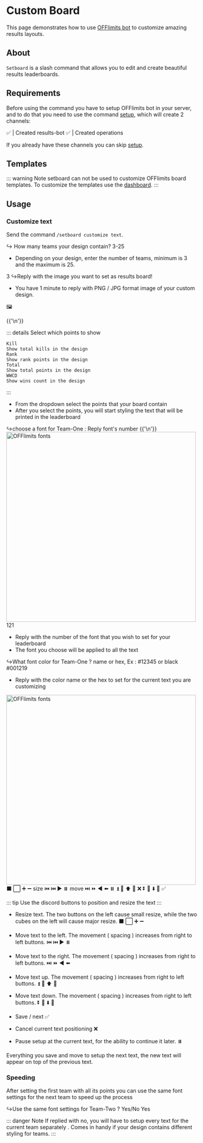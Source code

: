 # Custom Board

This page demonstrates how to use [OFFlimits bot](https://discord.com/oauth2/authorize?client_id=728332591790293044&scope=bot+applications.commands&permissions=268445752&client_id=728332591790293044) to customize amazing results layouts.

## About

`Setboard` is a slash command that allows you to edit and create beautiful results leaderboards.

## Requirements

Before using the command you have to setup OFFlimits bot in your
server, and to do that you need to use the command [setup](/guide/setup), which will create 2 channels:

<DiscordMessage :bot="true" profile="bot">
			<template #interactions>
				<DiscordInteraction profile="test" :command="true">setup</DiscordInteraction>
			</template>
✅ | Created <DiscordMention type="channel">results-bot</DiscordMention>
</DiscordMessage>
<DiscordMessage :bot="true" profile="bot">
✅ | Created <DiscordMention type="channel">operations</DiscordMention>
</DiscordMessage>

If you already have these channels you can skip [setup](/guide/setup).

## Templates

::: warning Note
setboard can not be used to customize OFFlimits board templates. To customize the templates use the [dashboard](https://offlimitsbot.com/dashboard).
:::

## Usage

### Customize text

Send the command `/setboard customize text`.

<DiscordMessage :bot="true" profile="bot">
			<template #interactions>
				<DiscordInteraction profile="test" :command="true">setboard</DiscordInteraction>
			</template>
↪️ How many teams your design contain? 3-25
</DiscordMessage>

- Depending on your design, enter the number of teams, minimum is 3 and the maximum is 25.

<DiscordMessage profile="test">3</DiscordMessage>
<DiscordMessage :bot="true" profile="bot">
↪️Reply with the image you want to set as results board!
</DiscordMessage>

- You have 1 minute to reply with PNG / JPG format image of your custom design.

<DiscordMessage profile="test">
🖼️
</DiscordMessage>

<DiscordMessage :bot="true" profile="bot">{{'\n'}}</DiscordMessage>

::: details Select which points to show

```txt:no-line-numbers
Kill
Show total kills in the design
Rank
Show rank points in the design
Total
Show total points in the design
WWCD
Show wins count in the design
```

:::

- From the dropdown select the points that your board contain
- After you select the points, you will start styling the text that will be printed in the leaderboard

<DiscordMessage :bot="true" profile="bot">
<DiscordMarkdown>
↪️choose a font for Team-One : Reply font's number
{{'\n'}}
<img style="max-width:100%;width:500px;" alt="OFFlimits fonts" src="https://cdn.discordapp.com/attachments/950748965484257310/951872243892355172/fontsPNG.png"/>
</DiscordMarkdown>
</DiscordMessage>
<DiscordMessage profile="test">121</DiscordMessage>

- Reply with the number of the font that you wish to set for your leaderboard
- The font you choose will be applied to all the text

<DiscordMessage :bot="true" profile="bot">
↪️What font color for Team-One ? name or hex, Ex : #12345 or black
</DiscordMessage>
<DiscordMessage profile="test">#001219</DiscordMessage>

- Reply with the color name or the hex to set for the current text you are customizing

<DiscordMessage :bot="true" profile="bot">
<DiscordMarkdown>
<img style="max-width:100%;width:500px;" alt="OFFlimits fonts" src="https://media.discordapp.net/attachments/797403983185575986/868862350915145788/OFFlimits-events.png"/>
</DiscordMarkdown>
</DiscordMessage>
			<DiscordButtons>
				<DiscordButton type="primary">⬛</DiscordButton>
				<DiscordButton type="primary">⬜</DiscordButton>
				<DiscordButton type="primary">➕</DiscordButton>
				<DiscordButton type="primary">➖</DiscordButton>
				<DiscordButton type="secondary">size</DiscordButton>
			</DiscordButtons>
            <DiscordButtons>
				<DiscordButton type="primary">⏮️</DiscordButton>
				<DiscordButton type="primary">⏮️</DiscordButton>
				<DiscordButton type="primary">▶️</DiscordButton>
				<DiscordButton type="primary">⏸️</DiscordButton>
				<DiscordButton type="secondary">move</DiscordButton>
			</DiscordButtons>
            <DiscordButtons>
				<DiscordButton type="primary">⏭️</DiscordButton>
				<DiscordButton type="primary">⏩</DiscordButton>
				<DiscordButton type="primary">◀️</DiscordButton>
				<DiscordButton type="primary">⬅️</DiscordButton>
				<DiscordButton type="secondary">⏸️</DiscordButton>
			</DiscordButtons>
            <DiscordButtons>
				<DiscordButton type="primary">⏫</DiscordButton>
				<DiscordButton type="primary">🔼</DiscordButton>
				<DiscordButton type="primary">⬆️</DiscordButton>
				<DiscordButton type="primary">🔺</DiscordButton>
				<DiscordButton type="danger">❌</DiscordButton>
			</DiscordButtons>
            <DiscordButtons>
				<DiscordButton type="primary">⏬</DiscordButton>
				<DiscordButton type="primary">🔽</DiscordButton>
				<DiscordButton type="primary">⬇️</DiscordButton>
				<DiscordButton type="primary">🔻</DiscordButton>
				<DiscordButton type="success">✅</DiscordButton>
			</DiscordButtons>

::: tip
Use the discord buttons to position and resize the text
:::

- Resize text. The two buttons on the left cause small resize, while the two cubes on the left will cause major resize.
  <DiscordButtons>
  <DiscordButton type="primary">⬛</DiscordButton>
  <DiscordButton type="primary">⬜</DiscordButton>
  <DiscordButton type="primary">➕</DiscordButton>
  <DiscordButton type="primary">➖</DiscordButton>
  </DiscordButtons>

- Move text to the left. The movement ( spacing ) increases from right to left buttons.
  <DiscordButtons>
  <DiscordButton type="primary">⏮️</DiscordButton>
  <DiscordButton type="primary">⏮️</DiscordButton>
  <DiscordButton type="primary">▶️</DiscordButton>
  <DiscordButton type="primary">⏸️</DiscordButton>
  </DiscordButtons>

- Move text to the right. The movement ( spacing ) increases from right to left buttons.
  <DiscordButtons>
  <DiscordButton type="primary">⏭️</DiscordButton>
  <DiscordButton type="primary">⏩</DiscordButton>
  <DiscordButton type="primary">◀️</DiscordButton>
  <DiscordButton type="primary">⬅️</DiscordButton>
  </DiscordButtons>

- Move text up. The movement ( spacing ) increases from right to left buttons.
  <DiscordButtons>
  <DiscordButton type="primary">⏫</DiscordButton>
  <DiscordButton type="primary">🔼</DiscordButton>
  <DiscordButton type="primary">⬆️</DiscordButton>
  <DiscordButton type="primary">🔺</DiscordButton>
  </DiscordButtons>

- Move text down. The movement ( spacing ) increases from right to left buttons.
  <DiscordButtons>
  <DiscordButton type="primary">⏬</DiscordButton>
  <DiscordButton type="primary">🔽</DiscordButton>
  <DiscordButton type="primary">⬇️</DiscordButton>
  <DiscordButton type="primary">🔻</DiscordButton>
  </DiscordButtons>

- Save / next
  <DiscordButtons>
  <DiscordButton type="success">✅</DiscordButton>
  </DiscordButtons>
- Cancel current text positioning
  <DiscordButtons>
  <DiscordButton type="danger">❌</DiscordButton>
  </DiscordButtons>
- Pause setup at the current text, for the ability to continue it later.
  <DiscordButtons>
  <DiscordButton type="secondary">⏸️</DiscordButton>
  </DiscordButtons>

Everything you save and move to setup the next text, the new text will appear on top of the previous text.

### Speeding

After setting the first team with all its points you can use the same font settings for the next team to speed up the process

<DiscordMessage :bot="true" profile="bot">
↪️Use the same font settings for Team-Two ? Yes/No
</DiscordMessage>
<DiscordMessage profile="test">Yes</DiscordMessage>

::: danger Note
If replied with no, you will have to setup every text for the current team separately . Comes in handy if your design contains different styling for teams.
:::
